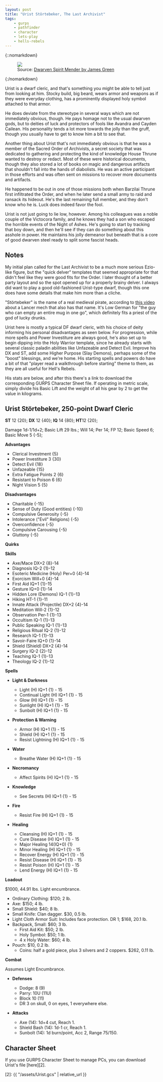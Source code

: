 ```yaml
---
layout: post
title: "Urist Störtebeker, The Last Archivist"
tags:
    - gurps
    - pathfinder
    - character
    - lets-play
    - hells-rebels
---
```


{::nomarkdown}
<figure class="center">
  <img src="{{ "/assets/james-green-daily11-2.jpg" | relative_url }}"/>
  <figcaption>Source: <a
  href="https://www.artstation.com/artwork/2xLEPA">Dwarven Spirit Mender by
  James Green</a></figcaption>
</figure>
{:/nomarkdown}

Urist is a dwarf cleric, and that's something you might be able to tell just
from looking at him. Stocky build, big beard, wears armor and weapons as if they
were everyday clothing, has a prominently displayed holy symbol attached to that
armor.

He does deviate from the stereotype in several ways which are not immediately
obvious, though. He pays homage not to the usual dwarven gods, but to deities of
luck and protectors of fools like Avandra and Cayden Cailean. His personality
tends a lot more towards the jolly than the gruff, though you usually have to
get to know him a bit to see that.

Another thing about Urist that's not immediately obvious is that he was a member
of the Sacred Order of Archivists, a secret society that was dedicated to
gathering and protecting the kind of knowledge House Thrune wanted to destroy or
redact. Most of these were historical documents, though they also stored a lot
of books on magic and dangerous artifacts that shouldn't fall into the hands of
diabolists. He was an active participant in those efforts and was often sent on
missions to recover more documents and artifacts.

He happened to be out in one of those missions both when Barzilai Thrune first
infiltrated the Order, and when he later send a small army to raid and ransack
its hideout. He's the last remaining full member, and they don't know who he
is. Luck does indeed favor the fool.

Urist is not just going to lie low, however. Among his colleagues was a noble
couple of the Victocora family, and he knows they had a son who escaped the
horrible events of the Night of Ashes. He's going to start by tracking that boy
down, and then he'll see if they can do something about this asshole in
power. He maintains his jolly demeanor but beneath that is a core of good
dwarven steel ready to split some fascist heads.

## Notes

My initial plan called for the Last Archivist to be a much more serious
Ezio-like figure, but the "quick delver" templates that seemed appropriate for
that didn't feel like they were good fits for the Order. I later thought of a
better party layout and so the spot opened up for a properly brainy delver. I
always did want to play a good old-fashioned Urist-type dwarf, though this one
does have some details that make him more than a cliche.

"Störtebeker" is the name of a real medieval pirate, according to [this
video][1] about a Lancer mech that also has that name. It's Low German for "the
guy who can empty an entire mug in one go", which definitely fits a priest of
the god of lucky drunks.

Urist here is mostly a typical DF dwarf cleric, with his choice of deity
informing his personal disadvantages as seen below. For progression, while more
spells and Power Investiture are always good, he's also set up to begin dipping
into the Holy Warrior template, since he already starts with several classic
paladin abilities like Unfazeable and Detect Evil. Improve his DX and ST, add
some Higher Purpose (Slay Demons), perhaps some of the "boost" blessings, and
we're home. His starting spells and powers do have a bit of that "player read a
walkthrough before starting" theme to them, as they are all useful for Hell's
Rebels.

His stats are below, and after this there's a link to download the corresponding
GURPS Character Sheet file. If operating in metric scale, simply divide his
Basic Lift and the weight of all his gear by 2 to get the value in kilograms.

## Urist Störtebeker, 250-point Dwarf Cleric

**ST** 12 {20}; **DX** 12 {40}; **IQ** 14 {80}; **HT**12 {20};

Damage 1d-1/1d+2; Basic Lift 29 lbs.; Will 14; Per 14; FP 12; Basic Speed 6;
Basic Move 5 {-5};

**Advantages**

- Clerical Investment {5}
- Power Investiture 3 {30}
- Detect Evil {18}
- Unfazeable {15}
- Extra Fatigue Points 2 {6}
- Resistant to Poison 6 {6}
- Night Vision 5 {5}

**Disadvantages**

- Charitable {-15}
- Sense of Duty (Good entities) {-10}
- Compulsive Generosity {-5}
- Intolerance ("Evil" Religions) {-5}
- Overconfidence {-5}
- Compulsive Carousing {-5}
- Gluttony {-5}

**Quirks**

**Skills**

- Axe/Mace DX+2 {8}-14
- Diagnosis IQ-2 {1}-12
- Esoteric Medicine (Holy) Per+0 {4}-14
- Exorcism Will+0 {4}-14
- First Aid IQ+1 {1}-15
- Gesture IQ+0 {1}-14
- Hidden Lore (Demons) IQ-1 {1}-13
- Hiking HT-1 {1}-11
- Innate Attack (Projectile) DX+2 {4}-14
- Meditation Will-2 {1}-12
- Observation Per-1 {1}-13
- Occultism IQ-1 {1}-13
- Public Speaking IQ-1 {1}-13
- Religious Ritual IQ-2 {1}-12
- Research IQ-1 {1}-13
- Savoir-Faire IQ+0 {1}-14
- Shield (Shield) DX+2 {4}-14
- Surgery IQ-2 {2}-12
- Teaching IQ-1 {1}-13
- Theology IQ-2 {1}-12

**Spells**

- **Light & Darkness**
  - Light (H) IQ+1 {1} - 15
  - Continual Light (H) IQ+1 {1} - 15
  - Glow (H) IQ+1 {1} - 15
  - Sunlight (H) IQ+1 {1} - 15
  - Sunbolt (H) IQ+1 {1} - 15

- **Protection & Warning**
  - Armor (H) IQ+1 {1} - 15
  - Shield (H) IQ+1 {1} - 15
  - Resist Lightning (H) IQ+1 {1} - 15


- **Water**
  - Breathe Water (H) IQ+1 {1} - 15

- **Necromancy**
  - Affect Spirits (H) IQ+1 {1} - 15

- **Knowledge**
  - See Secrets (H) IQ+1 {1} - 15

- **Fire**
  - Resist Fire (H) IQ+1 {1} - 15

- **Healing**
  - Cleansing (H) IQ+1 {1} - 15
  - Cure Disease (H) IQ+1 {1} - 15
  - Major Healing 14(IQ+0) {1}
  - Minor Healing (H) IQ+1 {1} - 15
  - Recover Energy (H) IQ+1 {1} - 15
  - Resist Disease (H) IQ+1 {1} - 15
  - Resist Poison (H) IQ+1 {1} - 15
  - Lend Energy (H) IQ+1 {1} - 15

**Loadout**

$1000, 44.91 lbs. Light encumbrance.

- Ordinary Clothing: $120; 2 lb.
- Axe: $150; 4 lb.
- Small Shield: $40; 8 lb.
- Small Knife: Clan dagger. $30, 0.5 lb.
- Light Cloth Armor Suit: Includes face protection. DR 1; $168, 20.1 lb.
- Backpack, Small: $60; 3 lb.
  - First Aid Kit: $50; 2 lb.
  - Holy Symbol: $50; 1 lb.
  - 4 x Holy Water: $60; 4 lb.
- Pouch: $10, 0.2 lb.
  - Coins: half a gold piece, plus 3 silvers and 2 coppers. $262, 0.11 lb.

**Combat**

Assumes Light Encumbrance.

- **Defenses**
  - Dodge: 8 (9)
  - Parry: 10U (11U)
  - Block 10 (11)
  - DR 3 on skull, 0 on eyes, 1 everywhere else.

- **Attacks**
  - Axe (14): 1d+4 cut, Reach 1.
  - Shield Bash (14): 1d-1 cr, Reach 1.
  - Sunbolt (14): 1d burn/point, Acc 2, Range 75/150.

## Character Sheet

If you use GURPS Character Sheet to manage PCs, you can download Urist's file
[here][2].

[1]: https://www.youtube.com/watch?v=tiQhS3cKJeY
[2]: {{ "/assets/Urist.gcs" | relative_url }}
